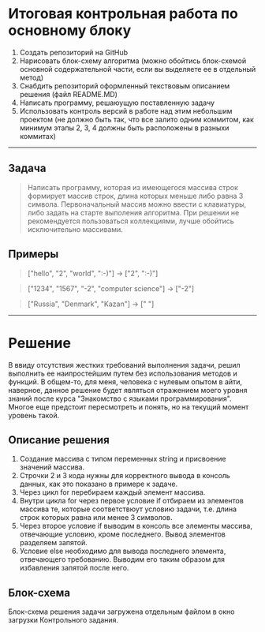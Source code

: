 
# Итоговая контрольная работа по основному блоку

1. Создать репозиторий на GitHub
2. Нарисовать блок-схему алгоритма (можно обойтись блок-схемой основной содержательной части, если вы выделяете ее в отдельный метод)
3. Снабдить репозиторий оформленный текствовым описанием решения (файл README.MD)
4. Написать программу, решаюущую поставленную задачу
5. Использовать контроль версий в работе над этим небольшим проектом (не должно быть так, что все залито одним коммитом, как минимум этапы 2, 3, 4 должны быть расположены в разныхи коммитах)

___

## Задача

> Написать программу, которая из имеющегося массива строк формирует массив строк, длина которых меньше либо равна 3 символа. Первоначальный массив можно ввести с клавиатуры, либо задать на старте выполения алгоритма. При решении не рекомендуется пользоваться коллекциями, лучше обойтись исключительно массивами.

## Примеры

> ["hello", "2", "world", ":-)"] -> ["2", ":-)"]

> ["1234", "1567", "-2", "computer science"] -> ["-2"]

> ["Russia", "Denmark", "Kazan"] -> [" "]
___

# Решение

В ввиду отсутствия жестких требований выполнения задачи, решил выполнить ее наипростейшим путем без использования методов и функций. В общем-то, для меня, человека с нулевым опытом в айти, наверное, данное решение будет являться отражением моего уровня знаний после курса "Знакомство с языками программирования". Многое еще предстоит пересмотреть и понять, но на текущий момент уровень такой.

## Описание решения

1. Создание массива с типом переменных string и присвоение значений массива.
2. Строчки 2 и 3 кода нужны для корректного вывода в консоль данных, как это показано в примере к задаче.
3. Через цикл for перебираем каждый элемент массива.
4. Внутри цикла for через первое условие if отбираем из элементов массива те, которые соответствюут условию задачи, т.е. длина строк которых равна или менее 3 символов.
5. Через второе условие if выводим в консоль все элементы массива, отвечающие условию, кроме последнего. Вывод элементов разделяем запятой.
6. Условие else необходимо для вывода последнего элемента, отвечающего требованию. Выводим его таким образом для избавления запятой после него.

## Блок-схема

Блок-схема решения задачи загружена отдельным файлом в окно загрузки Контрольного задания.
